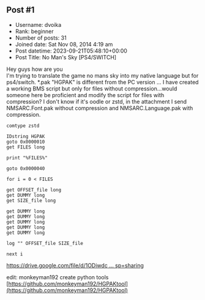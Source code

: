 ## Post #1
- Username: dvoika
- Rank: beginner
- Number of posts: 31
- Joined date: Sat Nov 08, 2014 4:19 am
- Post datetime: 2023-09-21T05:48:10+00:00
- Post Title: No Man's Sky [PS4/SWITCH]

Hey guys how are you  
I'm trying to translate the game no mans sky into my native language but for ps4/switch. 
*.pak "HGPAK" is different from the PC version  ...
I have created a working BMS script but only for files without compression...would someone here be proficient and modify the script for files with compression? I don't know if it's oodle or zstd, in the attachment I send NMSARC.Font.pak without compression and NMSARC.Language.pak with compression.

```
comtype zstd

IDstring HGPAK
goto 0x0000010
get FILES long

print "%FILES%"

goto 0x0000040

for i = 0 < FILES

get OFFSET_file long
get DUMMY long
get SIZE_file long

get DUMMY long
get DUMMY long
get DUMMY long
get DUMMY long
get DUMMY long

log "" OFFSET_file SIZE_file 

next i
```

[https://drive.google.com/file/d/1ODiwdc ... sp=sharing](https://drive.google.com/file/d/1ODiwdcyLXt3IMXnrSS82LsDOPyyziggp/view?usp=sharing)

edit: monkeyman192 create python tools [https://github.com/monkeyman192/HGPAKtool](https://github.com/monkeyman192/HGPAKtool)
